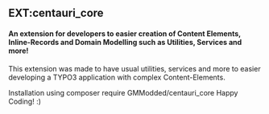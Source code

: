 ## EXT:centauri_core
#### An extension for developers to easier creation of Content Elements, Inline-Records and Domain Modelling such as Utilities, Services and more!

This extension was made to have usual utilities, services and more to easier developing a TYPO3 application with complex Content-Elements.

Installation using composer require GMModded/centauri_core
Happy Coding! :)
